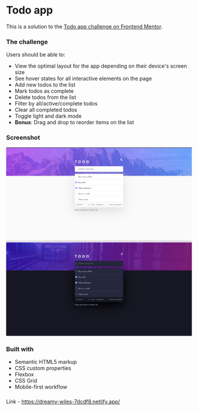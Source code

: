 # Todo app

This is a solution to the [Todo app challenge on Frontend Mentor](https://www.frontendmentor.io/challenges/todo-app-Su1_KokOW).

### The challenge

Users should be able to:

- View the optimal layout for the app depending on their device's screen size
- See hover states for all interactive elements on the page
- Add new todos to the list
- Mark todos as complete
- Delete todos from the list
- Filter by all/active/complete todos
- Clear all completed todos
- Toggle light and dark mode
- **Bonus**: Drag and drop to reorder items on the list

### Screenshot

![](./screenshots/Light.JPG)
![](./screenshots/Dark.JPG)

### Built with

- Semantic HTML5 markup
- CSS custom properties
- Flexbox
- CSS Grid
- Mobile-first workflow

###
Link - https://dreamy-wiles-7dcdf8.netlify.app/
